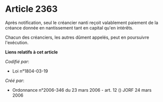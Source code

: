 # Article 2363

Après notification, seul le créancier nanti reçoit valablement paiement de la créance donnée en nantissement tant en capital
qu'en intérêts.

Chacun des créanciers, les autres dûment appelés, peut en poursuivre l'exécution.

**Liens relatifs à cet article**

_Codifié par_:

  - Loi n°1804-03-19

_Créé par_:

  - Ordonnance n°2006-346 du 23 mars 2006 - art. 12 () JORF 24 mars 2006
